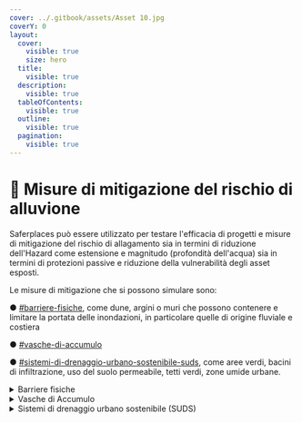 ```yaml
---
cover: ../.gitbook/assets/Asset 10.jpg
coverY: 0
layout:
  cover:
    visible: true
    size: hero
  title:
    visible: true
  description:
    visible: true
  tableOfContents:
    visible: true
  outline:
    visible: true
  pagination:
    visible: true
---
```


# 📔 Misure di mitigazione del rischio di alluvione

Saferplaces può essere utilizzato per testare l'efficacia di progetti e misure di mitigazione del rischio di allagamento sia in termini di riduzione dell'Hazard come estensione e magnitudo (profondità dell'acqua) sia in termini di protezioni passive e riduzione della vulnerabilità degli asset esposti.

Le misure di mitigazione che si possono simulare sono:

●        [#barriere-fisiche](misure-di-mitigazione-del-rischio-di-alluvione.md#barriere-fisiche "mention"), come dune, argini o muri che possono contenere e limitare la portata delle inondazioni, in particolare quelle di origine fluviale e costiera

●      [#vasche-di-accumulo](misure-di-mitigazione-del-rischio-di-alluvione.md#vasche-di-accumulo "mention")

●        [#sistemi-di-drenaggio-urbano-sostenibile-suds](misure-di-mitigazione-del-rischio-di-alluvione.md#sistemi-di-drenaggio-urbano-sostenibile-suds "mention"), come aree verdi, bacini di infiltrazione, uso del suolo permeabile, tetti verdi, zone umide urbane.



<details>

<summary>Barriere fisiche</summary>

Barriere fisiche come dune, argini o muri che possono contenere e limitare l'estensione spaziale e ridurre i battenti acqua associate agli scenari di allagamento.

Le barriere fisiche possono essere aggiunte al dominio di calcolo con lo **strumento "**_**Draw barrier**_**" della** [barra-superiore.md](../saferplaces-interfaccia-gui-web/barra-superiore.md "mention")che **permette di disegnare elementi lineari (polilinea) ed definire una altezza in m.**

Le barriere fisiche editate sono simulate modificando la quota del DTM e quindi determinano un effetto di contenimento dei fenomeni di allagamento.

&#x20;L'effetto è particolarmente evidente nella simulazione delle inondazioni costiere, dove barriere continue come le dune artificiali, se applicate lungo la linea di costa, possono proteggere una porzione significativa dell'entroterra.



</details>

<details>

<summary>Vasche di Accumulo</summary>

Le Vasche di accumulo sono una eficace misura di mitigazione per fli scenari di allagamento Pluviale e Fluviale.

Si tratta di inserire nel dominio di calcolo delle vasche di stoccaggio di tipo puntiforme con assegnata capacità volumetrica di contenere acqua nel proprio sotto-bacino di appartenenza.&#x20;

L'effetto che si ottiene è quello di ridurre la quantità di acqua se si accumula nelle depressioni e quindi ridurre gli effetti degli allagamenti.

L'utente utilizzando l**o strumento "**_**Draw storage tank**_**" della** [barra-superiore.md](../saferplaces-interfaccia-gui-web/barra-superiore.md "mention")**è in grado di disegnare e localizzare le vasche di accumulo all'interno del dominio, rappresentate da elementi puntiformi..**

Misure come vasche di accumulo "Storage Tank" possono essere simulate riducendo il volume d'acqua che scorre lungo la superficie e sono particolarmente rilevanti per le simulazioni di inondazioni pluviali.&#x20;



</details>

<details>

<summary>Sistemi di drenaggio urbano sostenibile (SUDS)</summary>

Un ulteriore misura efficace di riduazione delle aree allagate è rappresentata dalla possibilità di modificare sia il ruscellamento superficiale delle acque  e sia la capacità del terreno di infiltrare ed immagazzinare acqua nel sottosuolo.

Si tratta  di piccole misure diffuse come come tetti verdi, la progettazione  di superfici permeabili e sistemi di infiltrazione.

Queste misure trovano applicazione in ambito urbano con la principale finalità di ridurre il rischio da allagamenti pluviali intensi e di breve durata.

La piattaforma Saferplaces consente di simulare queste misure mediante la modifica del [step-3-tasso-di-infiltrazione-raster-geotiff.md](../gemello-digitale-e-attivazione-nuovo-servizio/creazione-digital-twin-e-attivazione-del-servizio-nellarea-di-interesse-solo-utenti-regione-er/step-3-tasso-di-infiltrazione-raster-geotiff.md "mention") che si attiva con lo **strumento "**_**infiltration rate**_**" della** [barra-superiore.md](../saferplaces-interfaccia-gui-web/barra-superiore.md "mention")



</details>

